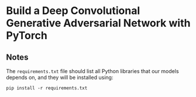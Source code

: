 # Build a Deep Convolutional Generative Adversarial Network with PyTorch


## Notes
The `requirements.txt` file should list all Python libraries that our models depends on, and they will be installed using:

```
pip install -r requirements.txt
```